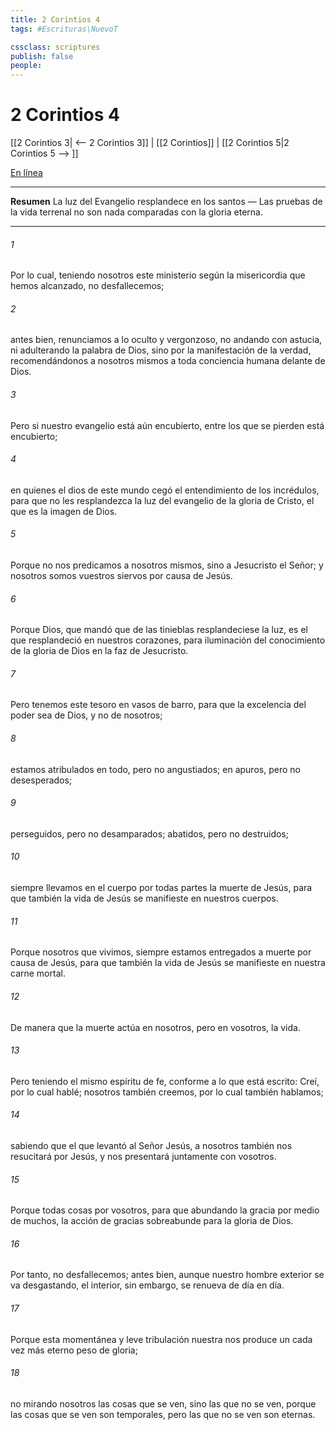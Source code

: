 ```yaml
---
title: 2 Corintios 4
tags: #Escrituras\NuevoT

cssclass: scriptures
publish: false
people:
---
```


# 2 Corintios 4
[[2 Corintios 3| <-- 2 Corintios 3]] | [[2 Corintios]] | [[2 Corintios 5|2 Corintios 5 --> ]]

[En línea](https://churchofjesuschrist.org/study/scriptures/nt/2-cor/4?lang=spa)

---
__Resumen__
La luz del Evangelio resplandece en los santos — Las pruebas de la vida terrenal no son nada comparadas con la gloria eterna.

---
###### 1 
Por lo cual, teniendo nosotros este ministerio según la misericordia que hemos alcanzado, no desfallecemos;

###### 2 
antes bien, renunciamos a lo oculto y vergonzoso, no andando con astucia, ni adulterando la palabra de Dios, sino por la manifestación de la verdad, recomendándonos a nosotros mismos a toda conciencia humana delante de Dios.

###### 3 
Pero si nuestro evangelio está aún encubierto, entre los que se pierden está encubierto;

###### 4 
en quienes el dios de este mundo cegó el entendimiento de los incrédulos, para que no les resplandezca la luz del evangelio de la gloria de Cristo, el que es la imagen de Dios.

###### 5 
Porque no nos predicamos a nosotros mismos, sino a Jesucristo el Señor; y nosotros somos vuestros siervos por causa de Jesús.

###### 6 
Porque Dios, que mandó que de las tinieblas resplandeciese la luz, es el que resplandeció en nuestros corazones, para iluminación del conocimiento de la gloria de Dios en la faz de Jesucristo.

###### 7 
Pero tenemos este tesoro en vasos de barro, para que la excelencia del poder sea de Dios, y no de nosotros;

###### 8 
estamos atribulados en todo, pero no angustiados; en apuros, pero no desesperados;

###### 9 
perseguidos, pero no desamparados; abatidos, pero no destruidos;

###### 10 
siempre llevamos en el cuerpo por todas partes la muerte de Jesús, para que también la vida de Jesús se manifieste en nuestros cuerpos.

###### 11 
Porque nosotros que vivimos, siempre estamos entregados a muerte por causa de Jesús, para que también la vida de Jesús se manifieste en nuestra carne mortal.

###### 12 
De manera que la muerte actúa en nosotros, pero en vosotros, la vida.

###### 13 
Pero teniendo el mismo espíritu de fe, conforme a lo que está escrito: Creí, por lo cual hablé; nosotros también creemos, por lo cual también hablamos;

###### 14 
sabiendo que el que levantó al Señor Jesús, a nosotros también nos resucitará por Jesús, y nos presentará juntamente con vosotros.

###### 15 
Porque todas  cosas  por vosotros, para que abundando la gracia por medio de muchos, la acción de gracias sobreabunde para la gloria de Dios.

###### 16 
Por tanto, no desfallecemos; antes bien, aunque nuestro hombre exterior se va desgastando, el interior, sin embargo, se renueva de día en día.

###### 17 
Porque esta momentánea y leve tribulación nuestra nos produce un cada vez más  eterno peso de gloria;

###### 18 
no mirando nosotros las cosas que se ven, sino las que no se ven, porque las cosas que se ven son temporales, pero las que no se ven son eternas.


